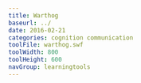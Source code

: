 ```yaml
---
title: Warthog
baseurl: ../
date: 2016-02-21
categories: cognition communication
toolFile: warthog.swf
toolWidth: 800
toolHeight: 600
navGroup: learningtools
---
```

